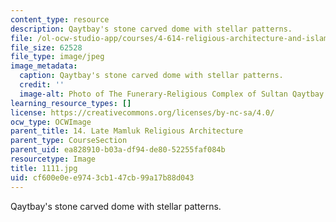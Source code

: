 ```yaml
---
content_type: resource
description: Qaytbay's stone carved dome with stellar patterns.
file: /ol-ocw-studio-app/courses/4-614-religious-architecture-and-islamic-cultures-fall-2002/cf600e0ee9743cb147cb99a17b88d043_1111.jpg
file_size: 62528
file_type: image/jpeg
image_metadata:
  caption: Qaytbay's stone carved dome with stellar patterns.
  credit: ''
  image-alt: Photo of The Funerary-Religious Complex of Sultan Qaytbay
learning_resource_types: []
license: https://creativecommons.org/licenses/by-nc-sa/4.0/
ocw_type: OCWImage
parent_title: 14. Late Mamluk Religious Architecture
parent_type: CourseSection
parent_uid: ea828910-b03a-df94-de80-52255faf084b
resourcetype: Image
title: 1111.jpg
uid: cf600e0e-e974-3cb1-47cb-99a17b88d043
---
```

Qaytbay's stone carved dome with stellar patterns.